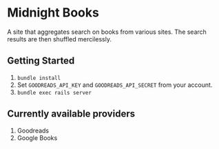 # Midnight Books

A site that aggregates search on books from various sites. The search results are then shuffled mercilessly.

## Getting Started

1. `bundle install`
2. Set `GOODREADS_API_KEY` and `GOODREADS_API_SECRET` from your account.
3. `bundle exec rails server`

## Currently available providers

1. Goodreads
2. Google Books
